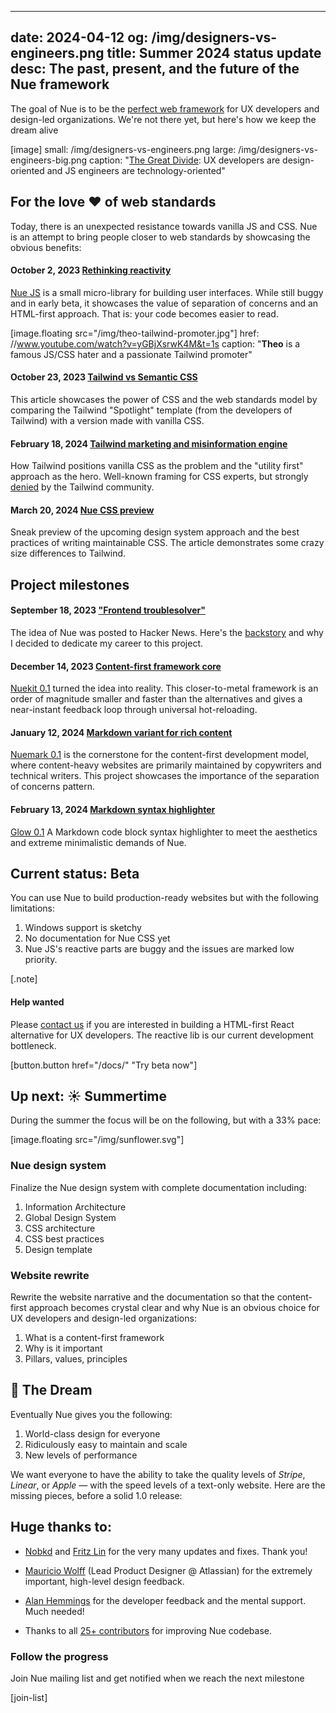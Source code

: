 
---
date: 2024-04-12
og: /img/designers-vs-engineers.png
title: Summer 2024 status update
desc: The past, present, and the future of the Nue framework
---


The goal of Nue is to be the [perfect web framework](/blog/perfect-web-framework/) for UX developers and design-led organizations. We're not there yet, but here's how we keep the dream alive

[image]
  small: /img/designers-vs-engineers.png
  large: /img/designers-vs-engineers-big.png
  caption:  "[The Great Divide](https://css-tricks.com/the-great-divide/): UX developers are design-oriented and JS engineers are technology-oriented"


## For the love ❤️ of web standards
Today, there is an unexpected resistance towards vanilla JS and CSS. Nue is an attempt to bring people closer to web standards by showcasing the obvious benefits:


#### October 2, 2023 [Rethinking reactivity](/blog/rethinking-reactivity/)
[Nue JS](//github.com/nuejs/nue/tree/master/packages/nuejs) is a small micro-library for building user interfaces. While still buggy and in early beta, it showcases the value of separation of concerns and an HTML-first approach. That is: your code becomes easier to read.


[image.floating src="/img/theo-tailwind-promoter.jpg"]
  href: //www.youtube.com/watch?v=yGBjXsrwK4M&t=1s
  caption: "**Theo** is a famous JS/CSS hater and a passionate Tailwind promoter"


#### October 23, 2023 [Tailwind vs Semantic CSS](/blog/tailwind-vs-semantic-css/)
This article showcases the power of CSS and the web standards model by comparing the Tailwind "Spotlight" template (from the developers of Tailwind) with a version made with vanilla CSS.



#### February 18, 2024 [Tailwind marketing and misinformation engine](/blog/tailwind-misinformation-engine/)
How Tailwind positions vanilla CSS as the problem and the "utility first" approach as the hero. Well-known framing for CSS experts, but strongly [denied](//www.youtube.com/watch?v=yGBjXsrwK4M&t=1s) by the Tailwind community.

#### March 20, 2024 [Nue CSS preview](/blog/introducing-nue-css/)
Sneak preview of the upcoming design system approach and the best practices of writing maintainable CSS. The article demonstrates some crazy size differences to Tailwind.



## Project milestones


#### September 18, 2023 ["Frontend troublesolver"](/blog/backstory/)
The idea of Nue was posted to Hacker News. Here's the [backstory](/blog/backstory/) and why I decided to dedicate my career to this project.

#### December 14, 2023 [Content-first framework core](/blog/nuekit-010/)
[Nuekit 0.1](/blog/nuekit-010/) turned the idea into reality. This closer-to-metal framework is an order of magnitude smaller and faster than the alternatives and gives a near-instant feedback loop through universal hot-reloading.

#### January 12, 2024 [Markdown variant for rich content](/blog/introducing-nuemark/)
[Nuemark 0.1](/blog/introducing-nuemark/) is the cornerstone for the content-first development model, where content-heavy websites are primarily maintained by copywriters and technical writers. This project showcases the importance of the separation of concerns pattern.

#### February 13, 2024 [Markdown syntax highlighter](/blog/introducing-glow/)
[Glow 0.1](/blog/introducing-glow/) A Markdown code block syntax highlighter to meet the aesthetics and extreme minimalistic demands of Nue.



## Current status: Beta
You can use Nue to build production-ready websites but with the following limitations:

1. Windows support is sketchy
1. No documentation for Nue CSS yet
1. Nue JS's reactive parts are buggy and the issues are marked low priority.


[.note]
  #### Help wanted
  Please [contact us](//github.com/nuejs/nue/discussions) if you are interested in building a HTML-first React alternative for UX developers. The reactive lib is our current development bottleneck.

[button.button href="/docs/" "Try beta now"]

## Up next: ☀️ Summertime
During the summer the focus will be on the following, but with a 33% pace:

[image.floating src="/img/sunflower.svg"]

### Nue design system
Finalize the Nue design system with complete documentation including:

1. Information Architecture
1. Global Design System
1. CSS architecture
1. CSS best practices
1. Design template


### Website rewrite
Rewrite the website narrative and the documentation so that the content-first approach becomes crystal clear and why Nue is an obvious choice for UX developers and design-led organizations:

1. What is a content-first framework
1. Why is it important
1. Pillars, values, principles


## 🦄 The Dream
Eventually Nue gives you the following:

1. World-class design for everyone
2. Ridiculously easy to maintain and scale
3. New levels of performance

We want everyone to have the ability to take the quality levels of *Stripe*, *Linear*, or *Apple* — with the speed levels of a text-only website. Here are the missing pieces, before a solid 1.0 release:


## Huge thanks to:
* [Nobkd](//github.com/nobkd) and [Fritz Lin](//github.com/fritx) for the very many updates and fixes. Thank you!

* [Mauricio Wolff](//www.linkedin.com/in/mauriciowolff/?originalSubdomain=au) (Lead Product Designer @ Atlassian) for the extremely important, high-level design feedback.

* [Alan Hemmings](//github.com/goblinfactory) for the developer feedback and the mental support. Much needed!

* Thanks to all [25+ contributors](//github.com/nuejs/nue/graphs/contributors) for improving Nue codebase.


### Follow the progress
Join Nue mailing list and get notified when we reach the next milestone

[join-list]

